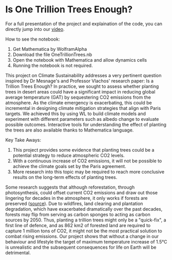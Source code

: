 # Is One Trillion Trees Enough?

For a full presentation of the project and explaination of the code, you can directly jump into our [video](https://youtu.be/AL5joc94T5I).

How to see the notebook:
1. Get Mathematica by WolframAlpha
2. Download the file OneTrillionTrees.nb
3. Open the notebook with Mathematica and allow dynamics cells
4. Running the notebook is not required.

This project on Climate Sustainability addresses a very pertinent question inspired by Dr Mesnage's and Professor Vlachos' research paper: Is a Trillion Trees Enough? 
In practice, we sought to assess whether planting trees in desert areas could have a significant impact in reducing global average temperature (GAT) by sequestering CO2 emissions from the atmosphere. As the climate emergency is exacerbating, this could be incremental in designing climate mitigation strategies that align with Paris targets. We achieved this by using WL to build climate models and experiment with different parameters such as albedo change to evaluate possible outcomes. Interactive tools for understanding the effect of planting the trees are also available thanks to Mathematica language. 

Key Take Aways:
1. This project provides some evidence that planting trees could be a potential strategy to reduce atmospheric CO2 levels.
2. With a continuous increase of CO2 emissions, it will not be possible to achieve the climate goals set by the Paris agreement.
3. More research into this topic may be required to reach more conclusive results on the long-term effects of planting trees.

Some research suggests that although reforestation, through photosynthesis, could offset current CO2 emissions and draw out those lingering for decades in the atmosphere, it only works if forests are preserved ([source](https://www.sciencenews.org/article/planting-trees-climate-change-carbon-capture-deforestation)). Due to wildfires, land clearing and plantation degradation, which have exacerbated dramatically over the past decades, forests may flip from serving as carbon sponges to acting as carbon sources by 2050. Thus, planting a trillion trees might only be a "quick-fix", a first line of defence, and as 862 km2 of forested land are required to capture 1 million tons of CO2, it might not be the most practical solution to combat rising emissions. Our project shows that without a change in our behaviour and lifestyle the target of maximum temperature increase of 1.5°C is unrealistic and the subsequent consequences for life on Earth will be detrimental.
